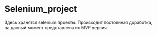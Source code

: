 # Selenium_project

Здесь хранятся selenium проекты. Происходит постоянная доработка, на данный момент представлена их MVP версия
